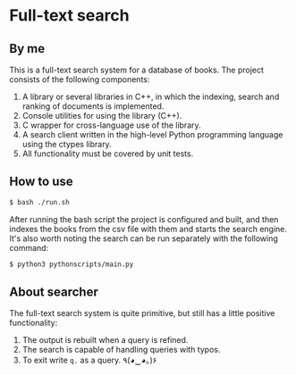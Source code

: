 # Full-text search
## By me
This is a full-text search system for a database of books. The project consists of the following components:
1) A library or several libraries in C++, in which the indexing, search and ranking of documents is implemented.
2) Console utilities for using the library (C++).
3) C wrapper for cross-language use of the library.
4) A search client written in the high-level Python programming language using the ctypes library.
5) All functionality must be covered by unit tests.

## How to use
```bash
$ bash ./run.sh
```
After running the bash script the project is configured and built, and then indexes the books from the csv file with them and starts the search engine.
It's also worth noting the search can be run separately with the following command:
```bash
$ python3 pythonscripts/main.py
```

## About searcher
The full-text search system is quite primitive, but still has a little positive functionality:
1) The output is rebuilt when a query is refined.
2) The search is capable of handling queries with typos.
3) To exit write `q.` as a query. ٩(◕‿◕｡)۶
